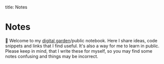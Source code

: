 title: Notes

Notes
=====

🌱 Welcome to my [digital garden]/public notebook. Here I share
ideas, code snippets and links that I find useful. It's also a way for
me to learn in public. Please keep in mind, that I write these for
myself, so you may find some notes confusing and things may be
incorrect.

  [Notes]: #notes
  [digital garden]: https://github.com/MaggieAppleton/digital-gardeners
